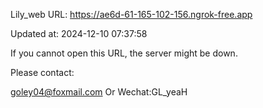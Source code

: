 Lily_web URL: https://ae6d-61-165-102-156.ngrok-free.app

Updated at: 2024-12-10 07:37:58

If you cannot open this URL, the server might be down.

Please contact: 

goley04@foxmail.com Or Wechat:GL_yeaH